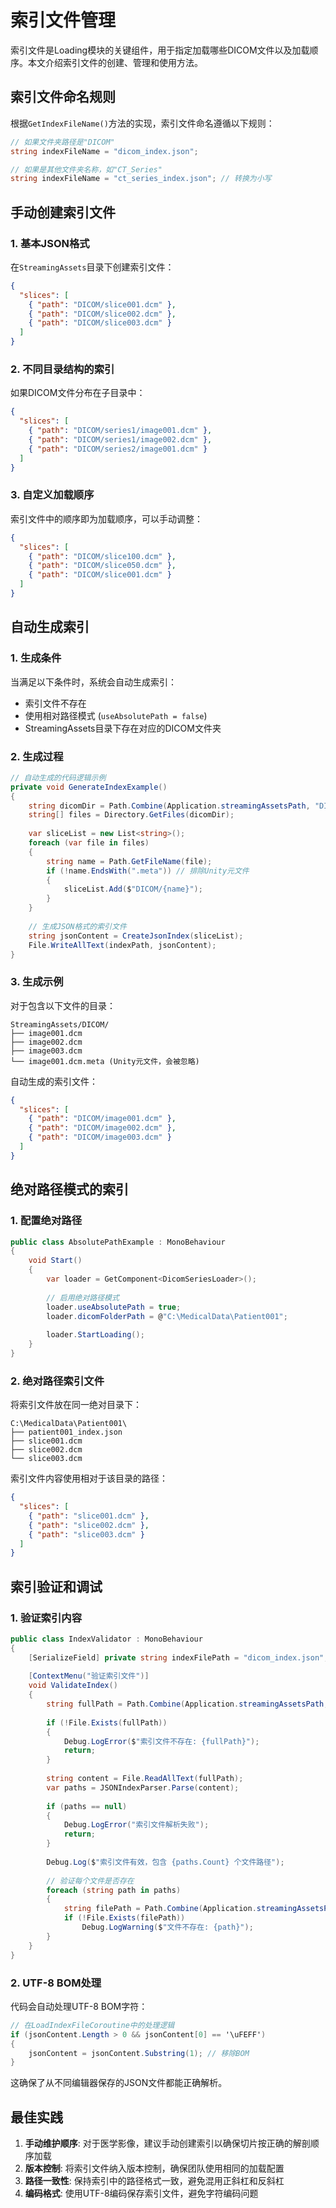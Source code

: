 # 索引文件管理

索引文件是Loading模块的关键组件，用于指定加载哪些DICOM文件以及加载顺序。本文介绍索引文件的创建、管理和使用方法。

## 索引文件命名规则

根据`GetIndexFileName()`方法的实现，索引文件命名遵循以下规则：

```csharp
// 如果文件夹路径是"DICOM"
string indexFileName = "dicom_index.json";

// 如果是其他文件夹名称，如"CT_Series"
string indexFileName = "ct_series_index.json"; // 转换为小写
```

## 手动创建索引文件

### 1. 基本JSON格式

在`StreamingAssets`目录下创建索引文件：

```json
{
  "slices": [
    { "path": "DICOM/slice001.dcm" },
    { "path": "DICOM/slice002.dcm" },
    { "path": "DICOM/slice003.dcm" }
  ]
}
```

### 2. 不同目录结构的索引

如果DICOM文件分布在子目录中：

```json
{
  "slices": [
    { "path": "DICOM/series1/image001.dcm" },
    { "path": "DICOM/series1/image002.dcm" },
    { "path": "DICOM/series2/image001.dcm" }
  ]
}
```

### 3. 自定义加载顺序

索引文件中的顺序即为加载顺序，可以手动调整：

```json
{
  "slices": [
    { "path": "DICOM/slice100.dcm" },
    { "path": "DICOM/slice050.dcm" },
    { "path": "DICOM/slice001.dcm" }
  ]
}
```

## 自动生成索引

### 1. 生成条件

当满足以下条件时，系统会自动生成索引：
- 索引文件不存在
- 使用相对路径模式 (`useAbsolutePath = false`)
- StreamingAssets目录下存在对应的DICOM文件夹

### 2. 生成过程

```csharp
// 自动生成的代码逻辑示例
private void GenerateIndexExample()
{
    string dicomDir = Path.Combine(Application.streamingAssetsPath, "DICOM");
    string[] files = Directory.GetFiles(dicomDir);
    
    var sliceList = new List<string>();
    foreach (var file in files)
    {
        string name = Path.GetFileName(file);
        if (!name.EndsWith(".meta")) // 排除Unity元文件
        {
            sliceList.Add($"DICOM/{name}");
        }
    }
    
    // 生成JSON格式的索引文件
    string jsonContent = CreateJsonIndex(sliceList);
    File.WriteAllText(indexPath, jsonContent);
}
```

### 3. 生成示例

对于包含以下文件的目录：
```
StreamingAssets/DICOM/
├── image001.dcm
├── image002.dcm
├── image003.dcm
└── image001.dcm.meta (Unity元文件，会被忽略)
```

自动生成的索引文件：
```json
{
  "slices": [
    { "path": "DICOM/image001.dcm" },
    { "path": "DICOM/image002.dcm" },
    { "path": "DICOM/image003.dcm" }
  ]
}
```

## 绝对路径模式的索引

### 1. 配置绝对路径

```csharp
public class AbsolutePathExample : MonoBehaviour
{
    void Start()
    {
        var loader = GetComponent<DicomSeriesLoader>();
        
        // 启用绝对路径模式
        loader.useAbsolutePath = true;
        loader.dicomFolderPath = @"C:\MedicalData\Patient001";
        
        loader.StartLoading();
    }
}
```

### 2. 绝对路径索引文件

将索引文件放在同一绝对目录下：

```
C:\MedicalData\Patient001\
├── patient001_index.json
├── slice001.dcm
├── slice002.dcm
└── slice003.dcm
```

索引文件内容使用相对于该目录的路径：
```json
{
  "slices": [
    { "path": "slice001.dcm" },
    { "path": "slice002.dcm" },
    { "path": "slice003.dcm" }
  ]
}
```

## 索引验证和调试

### 1. 验证索引内容

```csharp
public class IndexValidator : MonoBehaviour
{
    [SerializeField] private string indexFilePath = "dicom_index.json";
    
    [ContextMenu("验证索引文件")]
    void ValidateIndex()
    {
        string fullPath = Path.Combine(Application.streamingAssetsPath, indexFilePath);
        
        if (!File.Exists(fullPath))
        {
            Debug.LogError($"索引文件不存在: {fullPath}");
            return;
        }
        
        string content = File.ReadAllText(fullPath);
        var paths = JSONIndexParser.Parse(content);
        
        if (paths == null)
        {
            Debug.LogError("索引文件解析失败");
            return;
        }
        
        Debug.Log($"索引文件有效，包含 {paths.Count} 个文件路径");
        
        // 验证每个文件是否存在
        foreach (string path in paths)
        {
            string filePath = Path.Combine(Application.streamingAssetsPath, path);
            if (!File.Exists(filePath))
                Debug.LogWarning($"文件不存在: {path}");
        }
    }
}
```

### 2. UTF-8 BOM处理

代码会自动处理UTF-8 BOM字符：

```csharp
// 在LoadIndexFileCoroutine中的处理逻辑
if (jsonContent.Length > 0 && jsonContent[0] == '\uFEFF')
{
    jsonContent = jsonContent.Substring(1); // 移除BOM
}
```

这确保了从不同编辑器保存的JSON文件都能正确解析。

## 最佳实践

1. **手动维护顺序**: 对于医学影像，建议手动创建索引以确保切片按正确的解剖顺序加载
2. **版本控制**: 将索引文件纳入版本控制，确保团队使用相同的加载配置
3. **路径一致性**: 保持索引中的路径格式一致，避免混用正斜杠和反斜杠
4. **编码格式**: 使用UTF-8编码保存索引文件，避免字符编码问题
